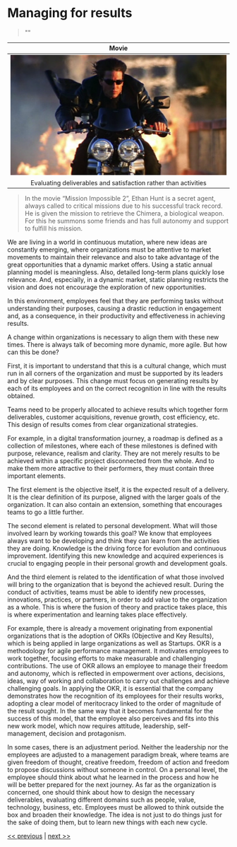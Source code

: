 # Managing for results

>""

| Movie |
| :---: |
|![](../../images/managing_for_results.png)|
|Evaluating deliverables and satisfaction rather than activities|

>In the movie “Mission Impossible 2”, Ethan Hunt is a secret agent, always called to critical missions due to his successful track record. He is given the mission to retrieve the Chimera, a biological weapon. For this he summons some friends and has full autonomy and support to fulfill his mission.

We are living in a world in continuous mutation, where new ideas are constantly emerging, where organizations must be attentive to market movements to maintain their relevance and also to take advantage of the great opportunities that a dynamic market offers. Using a static annual planning model is meaningless. Also, detailed long-term plans quickly lose relevance. And, especially, in a dynamic market, static planning restricts the vision and does not encourage the exploration of new opportunities.

In this environment, employees feel that they are performing tasks without understanding their purposes, causing a drastic reduction in engagement and, as a consequence, in their productivity and effectiveness in achieving results.

A change within organizations is necessary to align them with these new times. There is always talk of becoming more dynamic, more agile. But how can this be done?

First, it is important to understand that this is a cultural change, which must run in all corners of the organization and must be supported by its leaders and by clear purposes. This change must focus on generating results by each of its employees and on the correct recognition in line with the results obtained.

Teams need to be properly allocated to achieve results which together form deliverables, customer acquisitions, revenue growth, cost efficiency, etc. This design of results comes from clear organizational strategies.

For example, in a digital transformation journey, a roadmap is defined as a collection of milestones, where each of these milestones is defined with purpose, relevance, realism and clarity. They are not merely results to be achieved within a specific project disconnected from the whole. And to make them more attractive to their performers, they must contain three important elements.

The first element is the objective itself, it is the expected result of a delivery. It is the clear definition of its purpose, aligned with the larger goals of the organization. It can also contain an extension, something that encourages teams to go a little further.

The second element is related to personal development. What will those involved learn by working towards this goal? We know that employees always want to be developing and think they can learn from the activities they are doing. Knowledge is the driving force for evolution and continuous improvement. Identifying this new knowledge and acquired experiences is crucial to engaging people in their personal growth and development goals.

And the third element is related to the identification of what those involved will bring to the organization that is beyond the achieved result. During the conduct of activities, teams must be able to identify new processes, innovations, practices, or partners, in order to add value to the organization as a whole. This is where the fusion of theory and practice takes place, this is where experimentation and learning takes place effectively.

For example, there is already a movement originating from exponential organizations that is the adoption of OKRs (Objective and Key Results), which is being applied in large organizations as well as Startups. OKR is a methodology for agile performance management. It motivates employees to work together, focusing efforts to make measurable and challenging contributions. The use of OKR allows an employee to manage their freedom and autonomy, which is reflected in empowerment over actions, decisions, ideas, way of working and collaboration to carry out challenges and achieve challenging goals. In applying the OKR, it is essential that the company demonstrates how the recognition of its employees for their results works, adopting a clear model of meritocracy linked to the order of magnitude of the result sought. In the same way that it becomes fundamental for the success of this model, that the employee also perceives and fits into this new work model, which now requires attitude, leadership, self-management, decision and protagonism.

In some cases, there is an adjustment period. Neither the leadership nor the employees are adjusted to a management paradigm break, where teams are given freedom of thought, creative freedom, freedom of action and freedom to propose discussions without someone in control. On a personal level, the employee should think about what he learned in the process and how he will be better prepared for the next journey. As far as the organization is concerned, one should think about how to design the necessary deliverables, evaluating different domains such as people, value, technology, business, etc. Employees must be allowed to think outside the box and broaden their knowledge. The idea is not just to do things just for the sake of doing them, but to learn new things with each new cycle.

[<< previous](2-the_power_of_the_crowds.md) | [next >>](4-learning_all_the_time.md)
